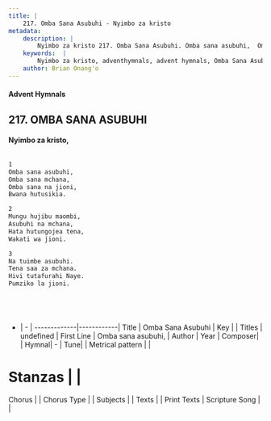 ```yaml
---
title: |
    217. Omba Sana Asubuhi - Nyimbo za kristo
metadata:
    description: |
        Nyimbo za kristo 217. Omba Sana Asubuhi. Omba sana asubuhi,  Omba sana mchana,  Omba sana na jioni,  Bwana hutusikia.   
    keywords:  |
        Nyimbo za kristo, adventhymnals, advent hymnals, Omba Sana Asubuhi, Omba sana asubuhi, . 
    author: Brian Onang'o
---
```


#### Advent Hymnals
## 217. OMBA SANA ASUBUHI
####  Nyimbo za kristo,

```txt

1
Omba sana asubuhi, 
Omba sana mchana, 
Omba sana na jioni, 
Bwana hutusikia. 

2
Mungu hujibu maombi, 
Asubuhi na mchana, 
Hata hutungojea tena, 
Wakati wa jioni. 

3
Na tuimbe asubuhi. 
Tena saa za mchana. 
Hivi tutafurahi Naye. 
Pumziko la jioni.






```

- |   -  |
-------------|------------|
Title | Omba Sana Asubuhi |
Key |  |
Titles | undefined |
First Line | Omba sana asubuhi,  |
Author | 
Year | 
Composer| |
Hymnal|  - |
Tune|  |
Metrical pattern | |
# Stanzas |  |
Chorus |  |
Chorus Type |  |
Subjects | |
Texts |  |
Print Texts | 
Scripture Song |  |
    
